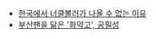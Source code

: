 
- [한국에서 너클볼러가 나올 수 없는 이유](http://yagoo.tistory.com/2243 "http://yagoo.tistory.com/2243")
- [부산팬을 닮은 '화약고', 공필성](http://news.naver.com/main/read.nhn?mode=LSD&amp;mid=sec&amp;sid1=001&amp;oid=047&amp;aid=0000098072&amp; "http://news.naver.com/main/read.nhn?mode=LSD&amp;mid=sec&amp;sid1=001&amp;oid=047&amp;aid=0000098072&amp;")
